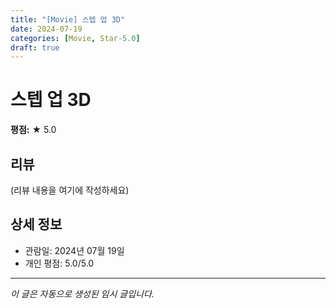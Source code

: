 ```yaml
---
title: "[Movie] 스텝 업 3D"
date: 2024-07-19
categories: [Movie, Star-5.0]
draft: true
---
```


# 스텝 업 3D

**평점:** ★ 5.0

## 리뷰

(리뷰 내용을 여기에 작성하세요)

## 상세 정보

- 관람일: 2024년 07월 19일
- 개인 평점: 5.0/5.0

---

*이 글은 자동으로 생성된 임시 글입니다.*
